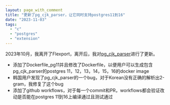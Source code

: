 ```yaml
---
layout: page_with_comment
title: "更新了pg_cjk_parser，让它同时支持postgres11到16"
date: "2023-11-03"
tags: 
  - "c"
  - "postgres"
  - "extension"
---
```


2023年10月，我离开了Flexport，离开后，我对[pg_cjk_parser](https://github.com/huangjimmy/pg_cjk_parser)进行了更新。

* 添加了Dockerfile_pg11并且修改了Dockerfile，以便用户可以生成包含pg_cjk_parser的postgres 11，12，13，14，15，16的docker image
* 韩国用户发现了pg_cjk_parser的一个bug，对于Korean没有正确的解析出2-gram，我修复了这个bug
* 添加了github workflows，对于每一个commit和PR，workflows都会验证改动是否能在postgres 11到16上编译通过且测试通过